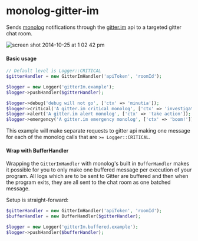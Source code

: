 monolog-gitter-im
=================

Sends [monolog](https://github.com/Seldaek/monolog) notifications through the [gitter.im](https://gitter.im) api to a
targeted gitter chat room.

![screen shot 2014-10-25 at 1 02 42 pm](https://cloud.githubusercontent.com/assets/365247/4780962/0068fc30-5c82-11e4-81de-16ba0c279308.png)

#### Basic usage

```php
// Default level is Logger::CRITICAL
$gitterHandler = new GitterImHandler('apiToken', 'roomId');

$logger = new Logger('gitterIm.example');
$logger->pushHandler($gitterHandler);

$logger->debug('debug will not go', ['ctx' => 'minutia']);
$logger->critical('A gitter.im critical monolog', ['ctx' => 'investigate']);
$logger->alert('A gitter.im alert monolog', ['ctx' => 'take action']);
$logger->emergency('A gitter.im emergency monolog', ['ctx' => 'boom!']);
```

This example will make separate requests to gitter api making one message for each of the monolog calls that are
`>= Logger::CRITICAL`. 

#### Wrap with BufferHandler

Wrapping the `GitterImHandler` with monolog's built in `BufferHandler` makes it possible for you
to only make one buffered message per execution of your program. All logs which are to be sent to Gitter are
buffered and then when the program exits, they are all sent to the chat room as one batched message.

Setup is straight-forward:

```php
$gitterHandler = new GitterImHandler('apiToken', 'roomId');
$bufferHandler = new BufferHandler($gitterHandler);

$logger = new Logger('gitterIm.buffered.example');
$logger->pushHandler($bufferHandler);
```
